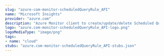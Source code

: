 ```yaml
---
slug: "azure-com-monitor-scheduledQueryRule_API"
name: "Microsoft Insights"
provider: "azure.com"
description: "Azure Monitor client to create/update/delete Scheduled Query Rules"
logo: "azure.com-monitor-scheduledQueryRule_API-logo.png"
logoMediaType: "image/png"
tags:
- name: "cloud"
stubs: "azure.com-monitor-scheduledQueryRule_API-stubs.json"
---
```

